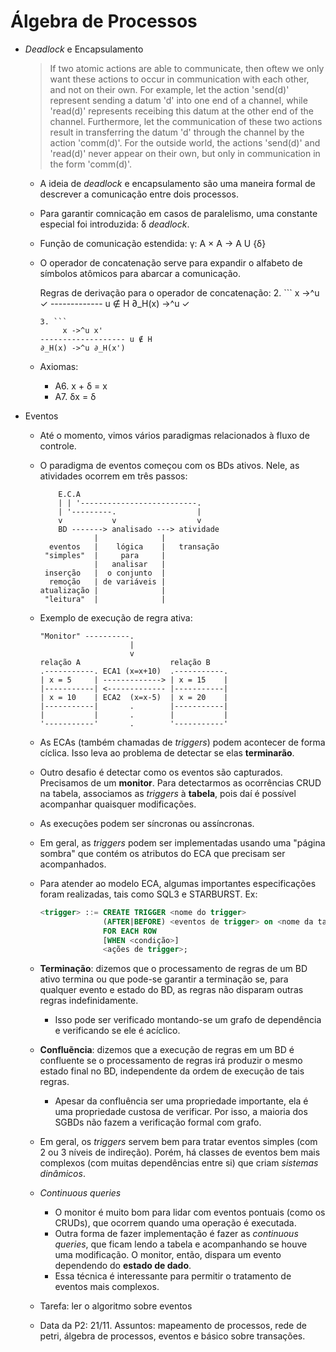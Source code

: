 Álgebra de Processos
=====================

- *Deadlock* e Encapsulamento
  > If two atomic actions are able to communicate, then oftew we only want
  > these actions to occur in communication with each other, and not on their
  > own. For example, let the action 'send(d)' represent sending a datum 'd'
  > into one end of a channel, while 'read(d)' represents receibing this datum
  > at the other end of the channel. Furthermore, let the communication of these
  > two actions result in transferring the datum 'd' through the channel by the
  > action 'comm(d)'. For the outside world, the actions 'send(d)' and 'read(d)'
  > never appear on their own, but only in communication in the form 'comm(d)'.

  - A ideia de *deadlock* e encapsulamento são uma maneira formal de descrever
    a comunicação entre dois processos.

  - Para garantir comnicação em casos de paralelismo, uma constante especial foi
    introduzida: δ *deadlock*.
  - Função de comunicação estendida: γ: A × A -> A U {δ}

  - O operador de concatenação serve para expandir o alfabeto de símbolos
    atômicos para abarcar a comunicação.

    Regras de derivação para o operador de concatenação:
    2. ```
          x ->^u ✓ 
       ------------- u ∉ H
       ∂_H(x) ->^u ✓
       ```
    3. ```
            x ->^u x'
       ------------------- u ∉ H
       ∂_H(x) ->^u ∂_H(x')
       ```

  - Axiomas:
    - A6. x + δ = x
    - A7. δx = δ

- Eventos
  - Até o momento, vimos vários paradigmas relacionados à fluxo de controle.
  - O paradigma de eventos começou com os BDs ativos. Nele, as atividades
    ocorrem em três passos:
    ```
        E.C.A
        | | '--------------------------.
        | '---------.                  |
        v           v                  v
        BD -------> analisado ---> atividade
                |              |
      eventos   |    lógica    |   transação
     "simples"  |     para     |
                |   analisar   |
     inserção   |  o conjunto  |
      remoção   | de variáveis |
    atualização |              |
     "leitura"  |              |
    ```

  - Exemplo de execução de regra ativa:
    ```
    "Monitor" ----------.
                        |
                        v
    relação A                    relação B
    .-----------. ECA1 (x=x+10)  .-----------.
    | x = 5     | -------------> | x = 15    |
    |-----------| <------------- |-----------|
    | x = 10    | ECA2  (x=x-5)  | x = 20    |
    |-----------|       .        |-----------|
    |           |       .        |           |
    '-----------'       .        '-----------'
    ```

  - As ECAs (também chamadas de *triggers*) podem acontecer de forma cíclica.
    Isso leva ao problema de detectar se elas **terminarão**.
  - Outro desafio é detectar como os eventos são capturados. Precisamos de um
    **monitor**. Para detectarmos as ocorrências CRUD na tabela, associamos as
    *triggers* à **tabela**, pois daí é possível acompanhar quaisquer
    modificações.

  - As execuções podem ser síncronas ou assíncronas.
  - Em geral, as *triggers* podem ser implementadas usando uma "página sombra"
    que contém os atributos do ECA que precisam ser acompanhados.

  - Para atender ao modelo ECA, algumas importantes especificações foram
    realizadas, tais como SQL3 e STARBURST. Ex:
    ```sql
    <trigger> ::= CREATE TRIGGER <nome do trigger>
                  (AFTER|BEFORE) <eventos de trigger> on <nome da tabela>
                  FOR EACH ROW
                  [WHEN <condição>]
                  <ações de trigger>;
    ```

  - **Terminação**: dizemos que o processamento de regras de um BD ativo termina
    ou que pode-se garantir a terminação se, para qualquer evento e estado do
    BD, as regras não disparam outras regras indefinidamente.
    - Isso pode ser verificado montando-se um grafo de dependência e verificando
      se ele é acíclico.

  - **Confluẽncia**: dizemos que a execução de regras em um BD é confluente se o
    processamento de regras irá produzir o mesmo estado final no BD,
    independente da ordem de execução de tais regras.
    - Apesar da confluência ser uma propriedade importante, ela é uma
      propriedade custosa de verificar. Por isso, a maioria dos SGBDs não
      fazem a verificação formal com grafo.

  - Em geral, os *triggers* servem bem para tratar eventos simples (com 2 ou 3
    níveis de indireção). Porém, há classes de eventos bem mais complexos (com
    muitas dependências entre si) que criam *sistemas dinâmicos*.

  - *Continuous queries*
    - O monitor é muito bom para lidar com eventos pontuais (como os CRUDs),
      que ocorrem quando uma operação é executada.
    - Outra forma de fazer implementação é fazer as *continuous queries*, que
      ficam lendo a tabela e acompanhando se houve uma modificação. O monitor,
      então, dispara um evento dependendo do **estado de dado**.
    - Essa técnica é interessante para permitir o tratamento de eventos mais
      complexos.

  - Tarefa: ler o algoritmo sobre eventos

  - Data da P2: 21/11. Assuntos: mapeamento de processos, rede de petri,
    álgebra de processos, eventos e básico sobre transações.

